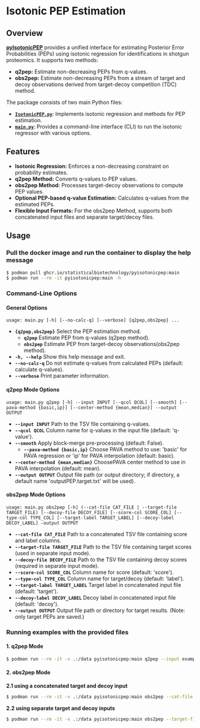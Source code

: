 # Isotonic PEP Estimation

## Overview
[**pyIsotonicPEP**](https://github.com/statisticalbiotechnology/smooth_q_to_pep/pkgs/container/pyisotonicpep/365477588?tag=main) provides a unified interface for estimating Posterior Error Probabilities (PEPs) using isotonic regression for identifications in shotgun proteomics. It supports two methods:
- **q2pep:** Estimate non-decreasing PEPs from q-values.
- **obs2pep:** Estimate non-decreasing PEPs from a stream of target and decoy observations derived from target-decoy competition (TDC) method.

The package consists of two main Python files:
- [**`IsotonicPEP.py`**](https://github.com/statisticalbiotechnology/smooth_q_to_pep/blob/main/pyIsoPEP/IsotonicPEP.py): Implements isotonic regression and methods for PEP estimation.
- [**`main.py`**](https://github.com/statisticalbiotechnology/smooth_q_to_pep/blob/main/pyIsoPEP/main.py): Provides a command-line interface (CLI) to run the isotonic regressor with various options.

## Features
- **Isotonic Regression:** Enforces a non-decreasing constraint on probability estimates.
- **q2pep Method:** Converts q-values to PEP values.
- **obs2pep Method:** Processes target-decoy observations to compute PEP values.
- **Optional PEP-based q-value Estimation:** Calculates q-values from the estimated PEPs.
- **Flexible Input Formats:** For the obs2pep Method, supports both concatenated input files and separate target/decoy files.

## Usage
### Pull the docker image and run the container to display the help message
```bash
$ podman pull ghcr.io/statisticalbiotechnology/pyisotonicpep:main
$ podman run --rm -it pyisotonicpep:main -h
```
### Command-Line Options
#### General Options
```less
usage: main.py [-h] [--no-calc-q] [--verbose] {q2pep,obs2pep} ...
```
*  **`{q2pep,obs2pep}`**    Select the PEP estimation method.
    - **`q2pep`** Estimate PEP from q-values (q2pep method).
    - **`obs2pep`**   Estimate PEP from target-decoy observations(obs2pep method).
*  **`-h, --help`** Show this help message and exit.
*  **`--no-calc-q`**    Do not estimate q-values from calculated PEPs (default: calculate q-values).
*  **`--verbose`**  Print parameter information.
#### q2pep Mode Options
```less
usage: main.py q2pep [-h] --input INPUT [--qcol QCOL] [--smooth] [--pava-method {basic,ip}] [--center-method {mean,median}] --output OUTPUT
```
*  **`--input INPUT`**  Path to the TSV file containing q-values.
*  **`--qcol QCOL`**    Column name for q-values in the input file (default: 'q-value').
*  **`--smooth`**   Apply block-merge pre-processing (default: False).
    *  **`--pava-method {basic,ip}`**   Choose PAVA method to use: 'basic' for  PAVA regression or 'ip' for PAVA interpolation (default: basic).
*  **`--center-method {mean,median}`**  ChoosePAVA center method to use in PAVA interpolation (default: mean).
*  **`--output OUTPUT`**    Output file path (or output directory; if directory, a default name 'outputPEP.target.txt' will be used).
#### obs2pep  Mode Options
```less
usage: main.py obs2pep [-h] (--cat-file CAT_FILE | --target-file TARGET_FILE) [--decoy-file DECOY_FILE] [--score-col SCORE_COL] [--type-col TYPE_COL] [--target-label TARGET_LABEL] [--decoy-label DECOY_LABEL] -output OUTPUT
```
*  **`--cat-file CAT_FILE`**   Path to a concatenated TSV file containing score and label columns.
*  **`--target-file TARGET_FILE`**  Path to the TSV file containing target scores (used in separate input mode).
*  **`--decoy-file DECOY_FILE`**    Path to the TSV file containing decoy scores (required in separate input mode).
*  **`--score-col SCORE_COL`**  Column name for score (default: 'score').
*  **`--type-col TYPE_COL`**    Column name for target/decoy (default: 'label').
*  **`--target-label TARGET_LABEL`**    Target label in concatenated input file (default: 'target').
*  **`--decoy-label DECOY_LABEL`**  Decoy label in concatenated input file (default: 'decoy').
*  **`--output OUTPUT`**    Output file path or directory for target results. (Note: only target PEPs are saved.)

### Running examples with the provided files
#### 1. q2pep Mode
```bash
$ podman run --rm -it -v .:/data pyisotonicpep:main q2pep --input example/peptide.target.txt --output /data
```
#### 2. obs2pep Mode
**2.1 using a concatenated target and decoy input**
```bash
$ podman run --rm -it -v .:/data pyisotonicpep:main obs2pep --cat-file example/peptide.cat.txt --score-col score --type-col type --target-label 0 --decoy-label 1 --output /data
```
**2.2 using separate target and decoy inputs**
```bash
$ podman run --rm -it -v .:/data pyisotonicpep:main obs2pep --target-file example/peptide.target.txt --decoy-file example/peptide.decoy.txt --score-col score --output /data
```